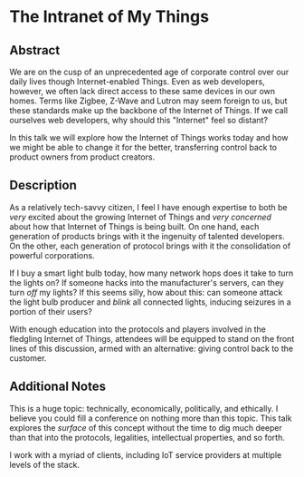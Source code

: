 # The Intranet of My Things

## Abstract

We are on the cusp of an unprecedented age of corporate control over our daily lives though Internet-enabled Things. Even as web developers, however, we often lack direct access to these same devices in our own homes. Terms like Zigbee, Z-Wave and Lutron may seem foreign to us, but these standards make up the backbone of the Internet of Things. If we call ourselves web developers, why should this "Internet" feel so distant?

In this talk we will explore how the Internet of Things works today and how we might be able to change it for the better, transferring control back to product owners from product creators.

## Description

As a relatively tech-savvy citizen, I feel I have enough expertise to both be _very_ excited about the growing Internet of Things and _very concerned_ about how that Internet of Things is being built. On one hand, each generation of products brings with it the ingenuity of talented developers. On the other, each generation of protocol brings with it the consolidation of powerful corporations.

If I buy a smart light bulb today, how many network hops does it take to turn the lights on? If someone hacks into the manufacturer's servers, can they turn _off_ my lights? If this seems silly, how about this: can someone attack the light bulb producer and _blink_ all connected lights, inducing seizures in a portion of their users?

With enough education into the protocols and players involved in the fledgling Internet of Things, attendees will be equipped to stand on the front lines of this discussion, armed with an alternative: giving control back to the customer.

## Additional Notes

This is a huge topic: technically, economically, politically, and ethically. I believe you could fill a conference on nothing more than this topic. This talk explores the _surface_ of this concept without the time to dig much deeper than that into the protocols, legalities, intellectual properties, and so forth.

I work with a myriad of clients, including IoT service providers at multiple levels of the stack.
